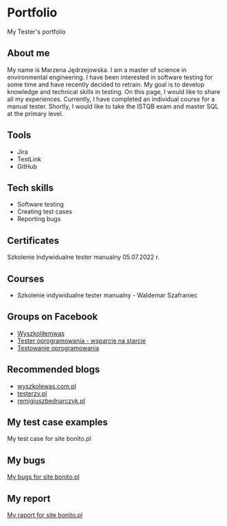 # Portfolio
My Tester's portfolio
## About me 
My name is Marzena Jędrzejowska. I am a master of science in environmental engineering. I have been interested in software testing for some time and have recently decided to retrain. My goal is to develop knowledge and technical skills in testing. On this page, I would like to share all my experiences. Currently, I have completed an individual course for a manual tester. Shortly, I would like to take the ISTQB exam and master SQL at the primary level.  
## Tools
* Jira
* TestLink
* GitHub
## Tech skills
* Software testing
* Creating test cases
* Reporting bugs
## Certificates
Szkolenie Indywidualne tester manualny 05.07.2022 r.
## Courses
* Szkolenie indywidualne tester manualny - Waldemar Szafraniec
## Groups on Facebook
* [Wyszkoliłemwas](https://www.facebook.com/groups/3211016828915031)
* [Tester oprogramowania - wsparcie na starcie](https://www.facebook.com/groups/testeroprogramowania/?multi_permalinks=1424258701408223)
* [Testowanie oprogramowania](https://www.facebook.com/groups/TestowanieOprogramowania/)
## Recommended blogs
* [wyszkolewas.com.pl](https://www.wyszkolewas.com.pl/sitemap-index.xml)
* [testerzy.pl](https://testerzy.pl/)
* [remigiuszbednarczyk.pl](https://remigiuszbednarczyk.pl/)
## My test case examples
My test case for site bonito.pl
## My bugs
[My bugs for site bonito.pl](https://drive.google.com/drive/folders/14bUMobURZSSNnIjockgX9-zRgeHK6tm0?usp=sharing)
## My report
[My raport for site bonito.pl](https://docs.google.com/document/d/19xQzNZ7AXwOUE0_0xeZHD14PgH_we6wX/edit?usp=sharing&ouid=111211473740711748535&rtpof=true&sd=true)
